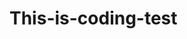 # This-is-coding-test
      
  
     
 
   
     
           
               
                          
                  
                    
        
                  
            
             
          
      
    
